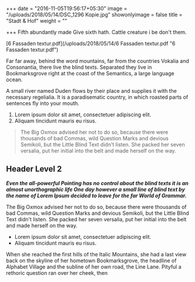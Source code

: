 +++
date = "2016-11-05T19:56:17+05:30"
image = "/uploads/2018/05/14/DSC_1296 Kopie.jpg"
showonlyimage = false
title = "Stadt & Hof"
weight = ""

+++
Fifth abundantly made Give sixth hath. Cattle creature i be don't them.
<!--more-->

[6 Fassaden textur.pdf](/uploads/2018/05/14/6 Fassaden textur.pdf "6 Fassaden textur.pdf")

Far far away, behind the word mountains, far from the countries Vokalia and Consonantia, there live the blind texts. Separated they live in Bookmarksgrove right at the coast of the Semantics, a large language ocean.

A small river named Duden flows by their place and supplies it with the necessary regelialia. It is a paradisematic country, in which roasted parts of sentences fly into your mouth.

1. Lorem ipsum dolor sit amet, consectetuer adipiscing elit.
2. Aliquam tincidunt mauris eu risus.

> The Big Oxmox advised her not to do so, because there were thousands of bad Commas, wild Question Marks and devious Semikoli, but the Little Blind Text didn't listen. She packed her seven versalia, put her initial into the belt and made herself on the way.

## Header Level 2

**_Even the all-powerful Pointing has no control about the blind texts it is an almost unorthographic life One day however a small line of blind text by the name of Lorem Ipsum decided to leave for the far World of Grammar._**

The Big Oxmox advised her not to do so, because there were thousands of bad Commas, wild Question Marks and devious Semikoli, but the Little Blind Text didn't listen. She packed her seven versalia, put her initial into the belt and made herself on the way.

* Lorem ipsum dolor sit amet, consectetuer adipiscing elit.
* Aliquam tincidunt mauris eu risus.

When she reached the first hills of the Italic Mountains, she had a last view back on the skyline of her hometown Bookmarksgrove, the headline of Alphabet Village and the subline of her own road, the Line Lane. Pityful a rethoric question ran over her cheek, then